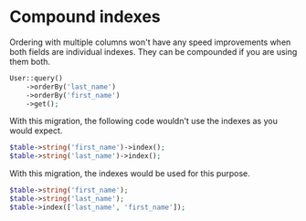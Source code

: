 # Compound indexes

Ordering with multiple columns won't have any speed improvements when both fields are individual indexes. They can be compounded if you are using them both.

```php
User::query()
    ->orderBy('last_name')
    ->orderBy('first_name')
    ->get();
```

With this migration, the following code wouldn't use the indexes as you would expect.

```php
$table->string('first_name')->index();  
$table->string('last_name')->index();  
```

With this migration, the indexes would be used for this purpose.

```php  
$table->string('first_name');  
$table->string('last_name');  
$table->index(['last_name', 'first_name']);
```